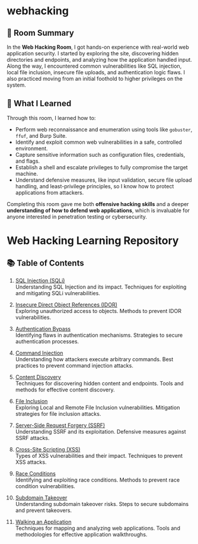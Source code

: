 # webhacking

## 📌 Room Summary

In the **Web Hacking Room**, I got hands-on experience with real-world web application security. I started by exploring the site, discovering hidden directories and endpoints, and analyzing how the application handled input. Along the way, I encountered common vulnerabilities like SQL injection, local file inclusion, insecure file uploads, and authentication logic flaws. I also practiced moving from an initial foothold to higher privileges on the system.

## 🎯 What I Learned

Through this room, I learned how to:

- Perform web reconnaissance and enumeration using tools like `gobuster`, `ffuf`, and Burp Suite.
- Identify and exploit common web vulnerabilities in a safe, controlled environment.
- Capture sensitive information such as configuration files, credentials, and flags.
- Establish a shell and escalate privileges to fully compromise the target machine.
- Understand defensive measures, like input validation, secure file upload handling, and least-privilege principles, so I know how to protect applications from attackers.

Completing this room gave me both **offensive hacking skills** and a deeper **understanding of how to defend web applications**, which is invaluable for anyone interested in penetration testing or cybersecurity.

# Web Hacking Learning Repository

## 📚 Table of Contents

1. [SQL Injection (SQLi)](SQL.md)  
   Understanding SQL Injection and its impact. Techniques for exploiting and mitigating SQLi vulnerabilities.

2. [Insecure Direct Object References (IDOR)](IDOR.md)  
   Exploring unauthorized access to objects. Methods to prevent IDOR vulnerabilities.

3. [Authentication Bypass](authenticationbypass.md)  
   Identifying flaws in authentication mechanisms. Strategies to secure authentication processes.

4. [Command Injection](commandinjection.md)  
   Understanding how attackers execute arbitrary commands. Best practices to prevent command injection attacks.

5. [Content Discovery](contentdiscovery.md)  
   Techniques for discovering hidden content and endpoints. Tools and methods for effective content discovery.

6. [File Inclusion](fileinclusion.md)  
   Exploring Local and Remote File Inclusion vulnerabilities. Mitigation strategies for file inclusion attacks.

7. [Server-Side Request Forgery (SSRF)](introtoSSRF.md)  
   Understanding SSRF and its exploitation. Defensive measures against SSRF attacks.

8. [Cross-Site Scripting (XSS)](introtoXSS.md)  
   Types of XSS vulnerabilities and their impact. Techniques to prevent XSS attacks.

9. [Race Conditions](raceconditions.md)  
   Identifying and exploiting race conditions. Methods to prevent race condition vulnerabilities.

10. [Subdomain Takeover](subdomain.md)  
    Understanding subdomain takeover risks. Steps to secure subdomains and prevent takeovers.

11. [Walking an Application](walkinganapp.md)  
    Techniques for mapping and analyzing web applications. Tools and methodologies for effective application walkthroughs.
